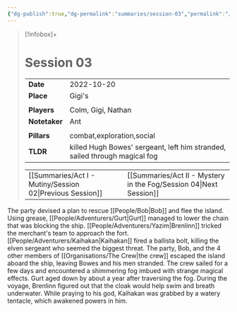 ```yaml
---
{"dg-publish":true,"dg-permalink":"summaries/session-03","permalink":"/summaries/session-03/","tags":["session"]}
---
```


> [!infobox]+
> # Session 03
> 
> | | |
> | --- | --- |
> | **Date** | 2022-10-20 |
> | **Place** | Gigi's |
> | | | 
> | **Players** | Colm, Gigi, Nathan |
> | **Notetaker** | Ant |
> | | | 
> | **Pillars** | combat,exploration,social | 
> | **TLDR** | killed Hugh Bowes' sergeant, left him stranded, sailed through magical fog |
> 
> | | |
> | --- | --- |
> | [[Summaries/Act I - Mutiny/Session 02\|Previous Session]] | [[Summaries/Act II - Mystery in the Fog/Session 04\|Next Session]] |

The party devised a plan to rescue [[People/Bob\|Bob]] and flee the island. Using grease, [[People/Adventurers/Gurt\|Gurt]] managed to lower the chain that was blocking the ship. [[People/Adventurers/Yazim\|Brenlinn]] tricked the merchant's team to approach the fort. [[People/Adventurers/Kaihakan\|Kaihakan]] fired a ballista bolt, killing the elven sergeant who seemed the biggest threat. The party, Bob, and the 4 other members of [[Organisations/The Crew\|the crew]] escaped the island aboard the ship, leaving Bowes and his men stranded. 
The crew sailed for a few days and encountered a shimmering fog imbued with strange magical effects. Gurt aged down by about a year after traversing the fog. During the voyage, Brenlinn figured out that the cloak would help swim and breath underwater. While praying to his god, Kaihakan was grabbed by a watery tentacle, which awakened powers in him.